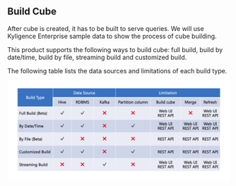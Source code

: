 ## Build Cube

After cube is created, it has to be built to serve queries. We will use Kyligence Enterprise sample data to show the process of cube building.

This product supports the following ways to build cube: full build, build by date/time, build by file, streaming build and customized build.

The following table lists the data sources and limitations of each build type.

![Build summary](images/build_summary.png)